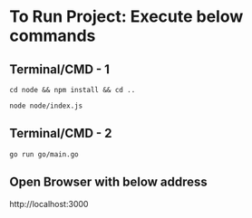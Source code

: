 # To Run Project: Execute below commands

## Terminal/CMD - 1

`cd node && npm install && cd ..`

`node node/index.js`

## Terminal/CMD - 2

`go run go/main.go`

## Open Browser with below address

http://localhost:3000
